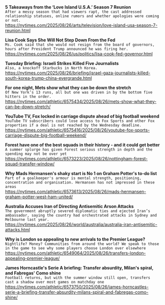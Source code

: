 **5 Takeaways from the ‘Love Island U.S.A.’ Season 7 Reunion**\
`After a messy season that had viewers rapt, the cast addressed relationship statuses, online rumors and whether apologies were coming or not.`\
https://nytimes.com/2025/08/26/arts/television/love-island-usa-season-7-reunion.html

**Lisa Cook Says She Will Not Step Down From the Fed**\
`Ms. Cook said that she would not resign from the board of governors, hours after President Trump announced he was firing her.`\
https://nytimes.com/2025/08/26/us/politics/lisa-cook-fed-governor.html

**Tuesday Briefing: Israeli Strikes Killed Five Journalists**\
`Also, a knockoff Starbucks in North Korea.`\
https://nytimes.com/2025/08/26/briefing/israel-gaza-journalists-killed-south-korea-trump-china-evergrande.html

**For one night, Mets show what they can be down the stretch**\
`Of New York’s 13 runs, all but one was driven in by the bottom five hitters in the order.`\
https://nytimes.com/athletic/6575434/2025/08/26/mets-show-what-they-can-be-down-stretch/

**YouTube TV, Fox locked in carriage dispute ahead of big football weekend**\
`YouTube TV subscribers could lose access to Fox Sports and other Fox properties if a deal is not reached by the Wednesday deadline.`\
https://nytimes.com/athletic/6575416/2025/08/26/youtube-fox-sports-carriage-dispute-big-football-weekend/

**Forest have one of the best squads in their history - and it could get better**\
`A summer splurge has given Forest serious strength in depth and the spending may not be over yet`\
https://nytimes.com/athletic/6573223/2025/08/26/nottingham-forest-squad-transfer-window/

**Why Mads Hermansen's shaky start is No 1 on Graham Potter's to-do list**\
`Part of a goalkeeper's armour is mental strength, positioning, concentration and organisation. Hermansen has not impressed in these areas`\
https://nytimes.com/athletic/6573613/2025/08/26/mads-hermansen-graham-potter-west-ham-united/

**Australia Accuses Iran of Directing Antisemitic Arson Attacks**\
`The government abruptly severed diplomatic ties and ejected Iran’s ambassador, saying the country had orchestrated attacks in Sydney and Melbourne last year.`\
https://nytimes.com/2025/08/26/world/australia/australia-iran-antisemitic-attacks.html

**Why is London so appealing to new arrivals to the Premier League?**\
`Nightlife? Money? Communities from around the world? We speak to those in the game to see why some players choose London over elsewhere`\
https://nytimes.com/athletic/6549064/2025/08/26/transfers-london-appealing-premier-league/

**James Horncastle's Serie A briefing: Transfer absurdity, Milan's spiral, and Fabregas' Como shine**\
`Football returns, but with the summer window still open, transfers cast a shadow over most games on matchday one`\
https://nytimes.com/athletic/6573750/2025/08/26/james-horncastles-serie-a-briefing-transfer-absurdity-milans-spiral-and-fabregas-como-shine/

